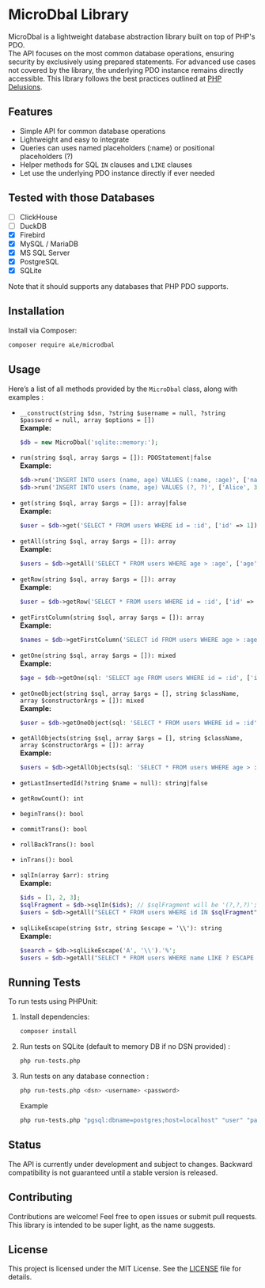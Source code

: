 # MicroDbal Library

MicroDbal is a lightweight database abstraction library built on top of PHP's PDO.  
The API focuses on the most common database operations, ensuring security by exclusively using prepared statements. 
For advanced use cases not covered by the library, the underlying PDO instance remains directly accessible.
This library follows the best practices outlined at [PHP Delusions](https://phpdelusions.net/pdo).

## Features
- Simple API for common database operations
- Lightweight and easy to integrate
- Queries can uses named placeholders (:name) or positional placeholders (?)
- Helper methods for SQL `IN` clauses and `LIKE` clauses
- Let use the underlying PDO instance directly if ever needed

## Tested with those Databases
- [ ] ClickHouse
- [ ] DuckDB
- [x] Firebird
- [x] MySQL / MariaDB
- [x] MS SQL Server
- [x] PostgreSQL
- [x] SQLite

Note that it should supports any databases that PHP PDO supports.

## Installation
Install via Composer:
```bash
composer require aLe/microdbal
```

## Usage
Here’s a list of all methods provided by the `MicroDbal` class, along with examples :

- `__construct(string $dsn, ?string $username = null, ?string $password = null, array $options = [])`  
  **Example:**
  ```php
  $db = new MicroDbal('sqlite::memory:');
  ```

- `run(string $sql, array $args = []): PDOStatement|false`  
  **Example:**
  ```php
  $db->run('INSERT INTO users (name, age) VALUES (:name, :age)', ['name' => 'Alice', 'age' => 30]); // named placeholders
  $db->run('INSERT INTO users (name, age) VALUES (?, ?)', ['Alice', 30]); // positional placeholders
  ```

- `get(string $sql, array $args = []): array|false`  
  **Example:**
  ```php
  $user = $db->get('SELECT * FROM users WHERE id = :id', ['id' => 1]);
  ```

- `getAll(string $sql, array $args = []): array`  
  **Example:**
  ```php
  $users = $db->getAll('SELECT * FROM users WHERE age > :age', ['age' => 18]);
  ```

- `getRow(string $sql, array $args = []): array`  
  **Example:**
  ```php
  $user = $db->getRow('SELECT * FROM users WHERE id = :id', ['id' => 1]);
  ```

- `getFirstColumn(string $sql, array $args = []): array`  
  **Example:**
  ```php
  $names = $db->getFirstColumn('SELECT id FROM users WHERE age > :age', ['age' => 18]);
  ```

- `getOne(string $sql, array $args = []): mixed`  
  **Example:**
  ```php
  $age = $db->getOne(sql: 'SELECT age FROM users WHERE id = :id', ['id' => 1]);
  ```

- `getOneObject(string $sql, array $args = [], string $className, array $constructorArgs = []): mixed`  
  **Example:**
  ```php
  $user = $db->getOneObject(sql: 'SELECT * FROM users WHERE id = :id', User::class, ['id' => 1]);
  ```

- `getAllObjects(string $sql, array $args = [], string $className, array $constructorArgs = []): array`  
  **Example:**
  ```php
  $users = $db->getAllObjects(sql: 'SELECT * FROM users WHERE age > :age', className: User::class, ['age' => 18]);
  ```

- `getLastInsertedId(?string $name = null): string|false`  
- `getRowCount(): int`  
- `beginTrans(): bool`  
- `commitTrans(): bool`  
- `rollBackTrans(): bool`  
- `inTrans(): bool`  

- `sqlIn(array $arr): string`  
  **Example:**
  ```php
  $ids = [1, 2, 3];
  $sqlFragment = $db->sqlIn($ids); // $sqlFragment will be '(?,?,?)';
  $users = $db->getAll("SELECT * FROM users WHERE id IN $sqlFragment", $ids);
  ```

- `sqlLikeEscape(string $str, string $escape = '\\'): string`  
  **Example:**
  ```php
  $search = $db->sqlLikeEscape('A', '\\').'%';
  $users = $db->getAll("SELECT * FROM users WHERE name LIKE ? ESCAPE '\\'", [$search]);
  ```


## Running Tests
To run tests using PHPUnit:
1. Install dependencies:
   ```bash
   composer install
   ```

2. Run tests on SQLite (default to memory DB if no DSN provided) :
   ```bash
   php run-tests.php
   ```

3. Run tests on any database connection :
   ```bash
   php run-tests.php <dsn> <username> <password>
   ```

   Example
   ```bash
   php run-tests.php "pgsql:dbname=postgres;host=localhost" "user" "password"
   ```

## Status
The API is currently under development and subject to changes. 
Backward compatibility is not guaranteed until a stable version is released.

## Contributing
Contributions are welcome! Feel free to open issues or submit pull requests.
This library is intended to be super light, as the name suggests.

## License
This project is licensed under the MIT License. See the [LICENSE](LICENSE) file for details.